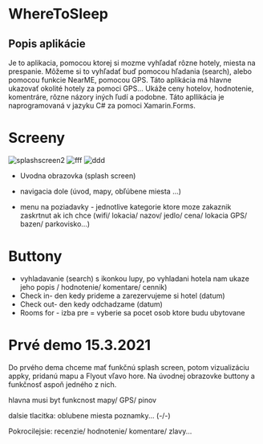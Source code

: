 # WhereToSleep

## Popis aplikácie 
Je to aplikacia, pomocou ktorej si mozme vyhľadať rôzne hotely, miesta na prespanie. Môžeme si to vyhľadať buď pomocou hľadania (search), alebo pomocou funkcie NearME, pomocou GPS. Táto aplikácia má hlavne ukazovať okolité hotely za pomoci GPS... Ukáže ceny hotelov, hodnotenie, komentráre, rôzne názory iných ľudí a podobne. Táto apllikácia je naprogramovaná v jazyku C# za pomoci Xamarin.Forms. 

# Screeny
![splashscreen2](https://user-images.githubusercontent.com/71751430/111030096-ced71280-8400-11eb-9b28-c9b79df06074.png)
![fff](https://user-images.githubusercontent.com/71751430/111030098-d1396c80-8400-11eb-82bc-17131fef535d.png) ![ddd](https://user-images.githubusercontent.com/71751430/111030144-06de5580-8401-11eb-97c6-6969cd31d458.png)


- Uvodna obrazovka (splash screen)

- navigacia dole (úvod, mapy, obľúbene miesta ...)
- menu na poziadavky - jednotlive kategorie ktore moze zakaznik zaskrtnut ak ich chce (wifi/ lokacia/ nazov/ jedlo/ cena/ lokacia GPS/ bazen/ parkovisko...)

# Buttony #
- vyhladavanie (search) s ikonkou lupy, po vyhladani hotela nam ukaze jeho  popis / hodnotenie/ komentare/ cennik)
- Check in- den kedy prideme a zarezervujeme si hotel (datum)
- Check out- den kedy odchadzame (datum)
- Rooms for - izba pre = vyberie sa pocet osob ktore budu ubytovane 


# Prvé demo 15.3.2021
Do prvého dema chceme mať funkčnú splash screen, potom vizualizáciu appky, pridanú mapu a Flyout vľavo hore. Na úvodnej obrazovke buttony a funkčnosť aspoň jedného z nich.

hlavna musi byt funkcnost mapy/ GPS/ pinov

dalsie tlacitka: oblubene miesta poznamky... (-/-)

Pokrocilejsie: recenzie/ hodnotenie/ komentare/ zlavy...


